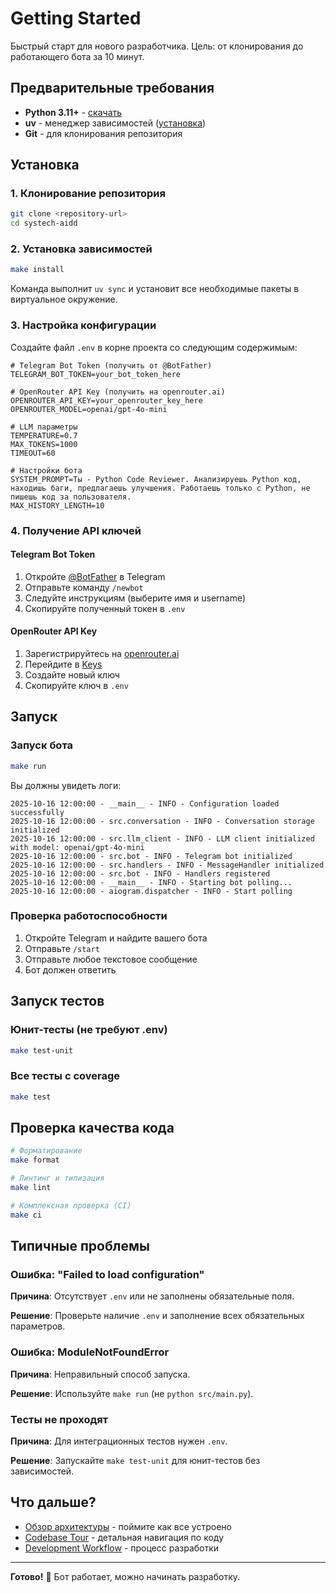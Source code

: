 # Getting Started

Быстрый старт для нового разработчика. Цель: от клонирования до работающего бота за 10 минут.

## Предварительные требования

- **Python 3.11+** - [скачать](https://www.python.org/downloads/)
- **uv** - менеджер зависимостей ([установка](https://github.com/astral-sh/uv))
- **Git** - для клонирования репозитория

## Установка

### 1. Клонирование репозитория

```bash
git clone <repository-url>
cd systech-aidd
```

### 2. Установка зависимостей

```bash
make install
```

Команда выполнит `uv sync` и установит все необходимые пакеты в виртуальное окружение.

### 3. Настройка конфигурации

Создайте файл `.env` в корне проекта со следующим содержимым:

```env
# Telegram Bot Token (получить от @BotFather)
TELEGRAM_BOT_TOKEN=your_bot_token_here

# OpenRouter API Key (получить на openrouter.ai)
OPENROUTER_API_KEY=your_openrouter_key_here
OPENROUTER_MODEL=openai/gpt-4o-mini

# LLM параметры
TEMPERATURE=0.7
MAX_TOKENS=1000
TIMEOUT=60

# Настройки бота
SYSTEM_PROMPT=Ты - Python Code Reviewer. Анализируешь Python код, находишь баги, предлагаешь улучшения. Работаешь только с Python, не пишешь код за пользователя.
MAX_HISTORY_LENGTH=10
```

### 4. Получение API ключей

#### Telegram Bot Token

1. Откройте [@BotFather](https://t.me/BotFather) в Telegram
2. Отправьте команду `/newbot`
3. Следуйте инструкциям (выберите имя и username)
4. Скопируйте полученный токен в `.env`

#### OpenRouter API Key

1. Зарегистрируйтесь на [openrouter.ai](https://openrouter.ai/)
2. Перейдите в [Keys](https://openrouter.ai/keys)
3. Создайте новый ключ
4. Скопируйте ключ в `.env`

## Запуск

### Запуск бота

```bash
make run
```

Вы должны увидеть логи:

```
2025-10-16 12:00:00 - __main__ - INFO - Configuration loaded successfully
2025-10-16 12:00:00 - src.conversation - INFO - Conversation storage initialized
2025-10-16 12:00:00 - src.llm_client - INFO - LLM client initialized with model: openai/gpt-4o-mini
2025-10-16 12:00:00 - src.bot - INFO - Telegram bot initialized
2025-10-16 12:00:00 - src.handlers - INFO - MessageHandler initialized
2025-10-16 12:00:00 - src.bot - INFO - Handlers registered
2025-10-16 12:00:00 - __main__ - INFO - Starting bot polling...
2025-10-16 12:00:00 - aiogram.dispatcher - INFO - Start polling
```

### Проверка работоспособности

1. Откройте Telegram и найдите вашего бота
2. Отправьте `/start`
3. Отправьте любое текстовое сообщение
4. Бот должен ответить

## Запуск тестов

### Юнит-тесты (не требуют .env)

```bash
make test-unit
```

### Все тесты с coverage

```bash
make test
```

## Проверка качества кода

```bash
# Форматирование
make format

# Линтинг и типизация
make lint

# Комплексная проверка (CI)
make ci
```

## Типичные проблемы

### Ошибка: "Failed to load configuration"

**Причина**: Отсутствует `.env` или не заполнены обязательные поля.

**Решение**: Проверьте наличие `.env` и заполнение всех обязательных параметров.

### Ошибка: ModuleNotFoundError

**Причина**: Неправильный способ запуска.

**Решение**: Используйте `make run` (не `python src/main.py`).

### Тесты не проходят

**Причина**: Для интеграционных тестов нужен `.env`.

**Решение**: Запускайте `make test-unit` для юнит-тестов без зависимостей.

## Что дальше?

- [Обзор архитектуры](02_ARCHITECTURE_OVERVIEW.md) - поймите как все устроено
- [Codebase Tour](05_CODEBASE_TOUR.md) - детальная навигация по коду
- [Development Workflow](08_DEVELOPMENT_WORKFLOW.md) - процесс разработки

---

**Готово!** 🎉 Бот работает, можно начинать разработку.


